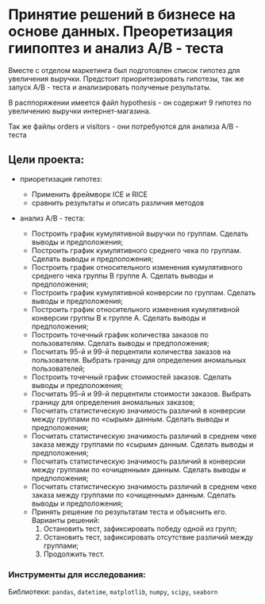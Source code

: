 # Принятие решений в бизнесе на основе данных. Преоретизация гиипоптез и анализ A/B - теста
 
Вместе с отделом маркетинга был подготовлен список гипотез для увеличения выручки. Предстоит приоритезировать гипотезы, так же запуск A/B - теста и анализировать полученые результаты.

В расппоряжении имеется файл hypothesis - он содержит 9 гипотез по увеличению выручки интернет-магазина.

Так же файлы orders и visitors - они потребуются для анализа A/B - теста

## Цели проекта:

- приоретизация гипотез:
	- Применить фреймворк ICE и RICE
	- сравнить результаты и описать различия методов

- анализ A/B - теста:
	- Построить график кумулятивной выручки по группам. Сделать выводы и предположения;
	- Построить график кумулятивного среднего чека по группам. Сделать выводы и предположения;
	- Построить график относительного изменения кумулятивного среднего чека группы B группе A. Сделать выводы и предположения;
	- Построить график кумулятивной конверсии по группам. Сделать выводы и предположения;
	- Построить график относительного изменения кумулятивной конверсии группы B к группе A. Сделать выводы и предположения;
	- Построить точечный график количества заказов по пользователям. Сделать выводы и предположения;
	- Посчитать 95-й и 99-й перцентили количества заказов на пользователя. Выбрать границу для определения аномальных пользователей;
	- Построить точечный график стоимостей заказов. Сделать выводы и предположения;
 	- Посчитать 95-й и 99-й перцентили стоимости заказов. Выбрать границу для определения аномальных заказов;
	- Посчитать статистическую значимость различий в конверсии между группами по «сырым» данным. Сделать выводы и предположения;
	- Посчитать статистическую значимость различий в среднем чеке заказа между группами по «сырым» данным. Сделать выводы и предположения;
	- Посчитать статистическую значимость различий в конверсии между группами по «очищенным» данным. Сделать выводы и предположения;
	- Посчитать статистическую значимость различий в среднем чеке заказа между группами по «очищенным» данным. Сделать выводы и предположения;
	- Принять решение по результатам теста и объяснить его. Варианты решений:
		1. Остановить тест, зафиксировать победу одной из групп;
		2. Остановить тест, зафиксировать отсутствие различий между группами;
		3. Продолжить тест.

### Инструменты для исследования:

Библиотеки: `pandas`, `datetime`, `matplotlib`, `numpy`, `scipy`, `seaborn`
